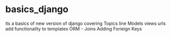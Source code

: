 # basics_django
its a basics of new version of django 
covering Topics line 
Models 
views 
urls 
add functionality to templates 
ORM - Joins Adding Forieign Keys 
